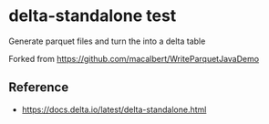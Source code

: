 # delta-standalone test

Generate parquet files and turn the into a delta table

Forked from https://github.com/macalbert/WriteParquetJavaDemo

## Reference

- https://docs.delta.io/latest/delta-standalone.html
